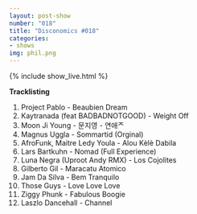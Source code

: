 ```yaml
---
layout: post-show
number: "018"
title: "Disconomics #018"
categories:
- shows
img: phil.png
---
```


{% include show_live.html %}

**Tracklisting**

1. Project Pablo - Beaubien Dream
1. Kaytranada (feat BADBADNOTGOOD) - Weight Off
1. Moon Ji Young - 문지영 - 연애ᄌ
1. Magnus Uggla - Sommartid (Orginal)
1. AfroFunk, Maitre Ledy Youla - Alou Kèlè Dabila
1. Lars Bartkuhn - Nomad (Full Experience)
1. Luna Negra (Uproot Andy RMX) - Los Cojolites
1. Gilberto Gil - Maracatu Atomico
1. Jam Da Silva - Bem Tranquilo
1. Those Guys - Love Love Love
1. Ziggy Phunk -  Fabulous Boogie
1. Laszlo Dancehall - Channel
